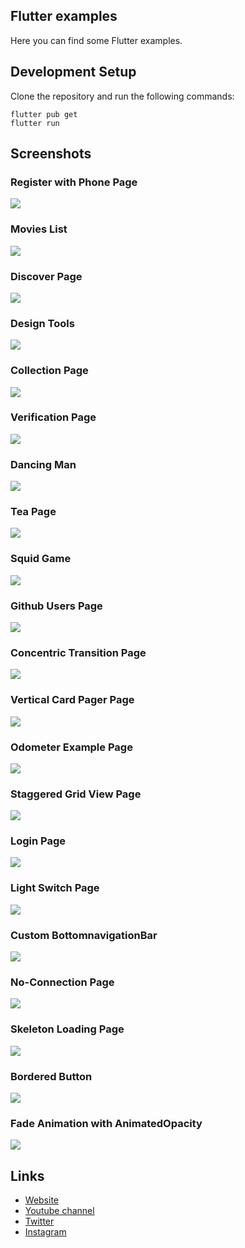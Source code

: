 ## Flutter examples

Here you can find some Flutter examples.

## Development Setup
Clone the repository and run the following commands:
```
flutter pub get
flutter run
```

## Screenshots

### Register with Phone Page
<img src="assets/screenshots/register-with-phone.png" />

### Movies List
<img src="assets/screenshots/movies.png" />

### Discover Page
<img src="assets/screenshots/discover-page.png" />

### Design Tools
<img src="assets/screenshots/design-tools.png" />

### Collection Page
<img src="assets/screenshots/collection-page.png" />

### Verification Page
<img src="assets/screenshots/verification.png" />

### Dancing Man
<img src="assets/screenshots/dancing-man.png" />

### Tea Page
<img src="assets/screenshots/tea-page.png" />

### Squid Game
<img src="assets/screenshots/squid-game.png" />

### Github Users Page
<img src="assets/screenshots/github-users-page.png" />

### Concentric Transition Page
<img src="assets/screenshots/concentric-page.jpg" />

### Vertical Card Pager Page
<img src="assets/screenshots/vertical-card-pager.png" />

### Odometer Example Page
<img src="assets/screenshots/odometer-example.jpg" />

### Staggered Grid View Page
<img src="assets/screenshots/staggered-gridview.png" />

### Login Page
<img src="assets/screenshots/login-page.png" />

### Light Switch Page
<img src="assets/screenshots/light-switch.png" />

### Custom BottomnavigationBar
<img src="assets/screenshots/bottom-navigation-bar.png" />

### No-Connection Page
<img src="assets/screenshots/no-connection.png" />

### Skeleton Loading Page
<img src="assets/screenshots/skeleton-loading.png" />

### Bordered Button
<img src="assets/screenshots/bordered-button.png" />

### Fade Animation with AnimatedOpacity
<img src="assets/screenshots/fade-animation.png" />

## Links

* [Website](https://afgprogrammer.com)
* [Youtube channel](https://youtube.com/afgprogrammer)
* [Twitter](https://twitter.com/afgprogrammer)
* [Instagram](https://instagram.com/afgprogrammer)
